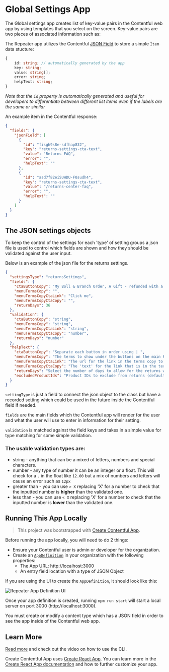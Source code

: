 # Global Settings App

The Global settings app creates list of key-value pairs in the Contentful web app by using templates that you select on
the screen. Key-value pairs are two pieces of associated information such as:

The Repeater app utilizes the
Contentful [JSON Field](https://www.contentful.com/developers/docs/concepts/data-model/#:~:text=JSON%20Object) to store
a simple `Item` data stucture:

```ts
{
    id: string; // automatically generated by the app
    key: string;
    value: string[];
    error: string;
    helpText: string;
}
```

*Note that the `id` property is automatically generated and useful for developers to differentiate between different
list items even if the labels are the same or similar*

An example item in the Contentful response:

```json
{
  "fields": {
    "jsonField": [
      {
        "id": "fisgh9s8e-sdfhap832",
        "key": "returns-settings-cta-text",
        "value": "Returns FAQ",
        "error": "",
        "helpText": ""
      },
      {
        "id": "asd7f82eiSUHDU-F0sudh4",
        "key": "returns-settings-cta-text",
        "value": "/returns-center-faq",
        "error": "",
        "helpText": ""
      }
    ]
  }
}
```

## The JSON settings objects

To keep the control of the settings for each 'type' of setting groups a json file is used to control which fields are
shown and how they should be validated against the user input.

Below is an example of the json file for the returns settings.

```json
{
  "settingsType": "returnsSettings",
  "fields": {
    "ctaButtonCopy": "My Boll & Branch Order, A Gift - refunded with a Gift Card, Mattress Foundation, Mattress Topper & Rugs",
    "menuTermsCopy": "",
    "menuTermsCopyCtaLink": "Click me",
    "menuTermsCopyCtaCopy": "",
    "returnDays": 36
  },
  "validation": {
    "ctaButtonCopy": "string",
    "menuTermsCopy": "string",
    "menuTermsCopyCtaLink": "string",
    "menuTermsCopyCtaCopy": "number",
    "returnDays": "number"
  },
  "helpText": {
    "ctaButtonCopy": "Separate each button in order using | ",
    "menuTermsCopy": "The terms to show under the buttons on the main Returns page.",
    "menuTermsCopyCtaLink": "The url for the link in the terms copy to go to i.e /pages/faqs",
    "menuTermsCopyCtaCopy": "The 'text' for the link that is in the terms copy",
    "returnDays": "Select the number of days to allow for the returns window.",
    "excludedProductIds": "Product IDs to exclude from returns (defaults to exclude gift cards). Separate products using | "
  }
}

```

`settingType` is just a field to connect the json object to the class but have a recorded setting which could be used in
the future inside the Contentful field if needed.

`fields` are the main fields which the Contentful app will render for the user and what the user will use to enter in
information for their setting.

`validation` is matched against the field keys and takes in a simple value for type matching for some simple validation.

### The usable validation types are:

- string - anything that can be a mixed of letters, numbers and special characters.
- number - any type of number it can be an integer or a float. This will check for a `.` in the float like `12.00` but a
  mix of numbers and letters will cause an error such as `12px`
- greater than - you can use `> X` replacing 'X' for a number to check that the inputted number is **higher** than the
  validated one.
- less than - you can use `< X` replacing 'X' for a number to check that the inputted number is **lower** than the
  validated one.

## Running This App Locally

> This project was bootstrapped with [Create Contentful App](https://github.com/contentful/create-contentful-app).

Before running the app locally, you will need to do 2 things:

* Ensure your Contentful user is admin or developer for the organization.
* Create an [`AppDefinition`](https://www.contentful.com/developers/docs/extensibility/app-framework/app-definition/)
  in your organization with the following properties:
    * The App URL: http://localhost:3000
    * An entry field location with a type of JSON Object

If you are using the UI to create the `AppDefinition`, it should look like this:

![Repeater App Definition UI](./assets/repeater-appdefinition.png)

Once your app definition is created, running `npm run start` will start a local server on port
3000 (http://localhost:3000).

You must create or modify a content type which has a JSON field in order to see the app inside of the Contentful web
app.

## Learn More

[Read more](https://www.contentful.com/developers/docs/extensibility/app-framework/create-contentful-app/) and check out
the video on how to use the CLI.

Create Contentful App uses [Create React App](https://create-react-app.dev/). You can learn more in
the [Create React App documentation](https://facebook.github.io/create-react-app/docs/getting-started) and how to
further customize your app.
